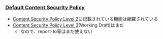 ### [Default Content Security Policy](https://github.com/rails/rails/pull/31162)

* [Content Security Policy Level 2](https://www.w3.org/TR/CSP2/)に記載されている機能は網羅されている
* [Content Security Policy Level 3](https://www.w3.org/TR/CSP3/)(Working Draft)はまだ
  * なので、report-to等はまだ使えない
